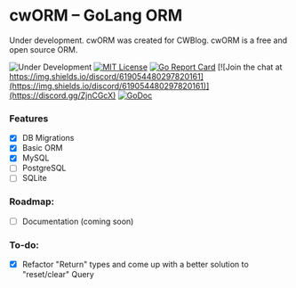 # cwORM – GoLang ORM
Under development. cwORM was created for CWBlog. cwORM is a free and open source ORM.

![Under Development](https://img.shields.io/badge/release-development-red)
[![MIT License](https://img.shields.io/github/license/codewinks/cworm.svg)](https://opensource.org/licenses/MIT)
[![Go Report Card](https://goreportcard.com/badge/github.com/codewinks/cworm)](https://goreportcard.com/report/github.com/codewinks/cworm)
[![Join the chat at https://img.shields.io/discord/619054480297820161](https://img.shields.io/discord/619054480297820161)](https://discord.gg/ZjnCGcX)
[![GoDoc](https://godoc.org/github.com/codewinks/cworm?status.svg)](https://godoc.org/github.com/codewinks/cworm)

### Features
* [x] DB Migrations
* [x] Basic ORM
* [x] MySQL
* [ ] PostgreSQL
* [ ] SQLite

### Roadmap:
- [ ] Documentation (coming soon)

### To-do:
- [x] Refactor "Return" types and come up with a better solution to "reset/clear" Query   
